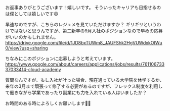 お返事ありがとうございます！嬉しいです。
そういったキャリアも目指せるのは僕としては嬉しいです😄

早速なのですが、こちらのレジュメを見ていただけますか？
ギリギリというわけではないと思うんですが、第二新卒の9月入社のポジションなので早めの応募がいいのかもしれません。
https://drive.google.com/file/d/1JD8bxTUWm8_JAUFShk2HgVUWdxkOIWu0/view?usp=sharing

ちなみにこのポジションに応募しようと考えています。
https://www.google.com/about/careers/applications/jobs/results/76110673337033414-cloud-academy

質問なんですが、もし入社が叶った場合、現在通っている大学院を休学するか、来年の3月まで頑張って修了する必要があるのですが、フレックス制度を利用して働きながら学業であったり副業にも力を入れている人はいましたか？

お時間のある時によろしくお願いします🙇‍♂️